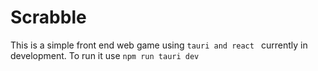 # Scrabble

This is a simple front end web game using `tauri and react ` currently in development. To run it use `npm run tauri dev`